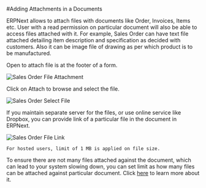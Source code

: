 #Adding Attachments in a Documents

ERPNext allows to attach files with documents like Order, Invoices, Items etc. User with a read permission on particular document will also be able to access files attached with it. For example, Sales Order can have text file attached detailing item description and specification as decided with customers. Also it can be image file of drawing as per which product is to be manufactured.

Open to attach file is at the footer of a form.

![Sales Order File Attachment]({{docs_base_url}}/assets/img/articles/$SGrab_406.png)

Click on Attach to browse and select the file.

![Sales Order Select File]({{docs_base_url}}/assets/img/articles/$SGrab_407.png)

If you maintain separate server for the files, or use online service like Dropbox, you can provide link of a particular file in the document in ERPNext.

![Sales Order File Link]({{docs_base_url}}/assets/img/articles/$SGrab_408.png)

`For hosted users, limit of 1 MB is applied on file size.`

To ensure there are not many files attached against the document, which can lead to your system slowing down, you can set limit as how many files can be attached against particular document. Click [here](https://erpnext.com/kb/customize/increase-max-attachments) to learn more about it.
<!-- markdown -->